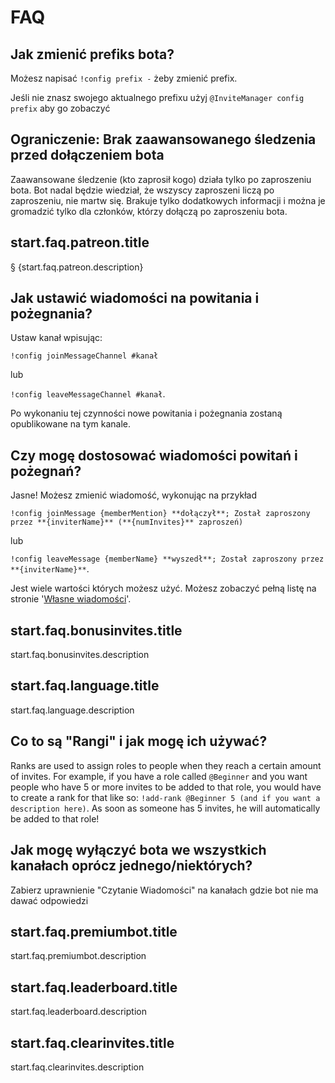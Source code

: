 # FAQ

## Jak zmienić prefiks bota?

Możesz napisać `!config prefix -` żeby zmienić prefix.

Jeśli nie znasz swojego aktualnego prefixu użyj `@InviteManager config prefix` aby go zobaczyć

## Ograniczenie: Brak zaawansowanego śledzenia przed dołączeniem bota

Zaawansowane śledzenie (kto zaprosił kogo) działa tylko po zaproszeniu bota. Bot nadal będzie wiedział, że wszyscy zaproszeni liczą po zaproszeniu, nie martw się. Brakuje tylko dodatkowych informacji i można je gromadzić tylko dla członków, którzy dołączą po zaproszeniu bota.

## start.faq.patreon.title

§ {start.faq.patreon.description}

## Jak ustawić wiadomości na powitania i pożegnania?

Ustaw kanał wpisując:

`!config joinMessageChannel #kanał`

lub

`!config leaveMessageChannel #kanał`.

Po wykonaniu tej czynności nowe powitania i pożegnania zostaną opublikowane na tym kanale.

## Czy mogę dostosować wiadomości powitań i pożegnań?

Jasne! Możesz zmienić wiadomość, wykonując na przykład

`!config joinMessage {memberMention} **dołączył**; Został zaproszony przez **{inviterName}** (**{numInvites}** zaproszeń)`

lub

`!config leaveMessage {memberName} **wyszedł**; Został zaproszony przez **{inviterName}**`.

Jest wiele wartości których możesz użyć. Możesz zobaczyć pełną listę na stronie '[Własne wiadomości](/pl/modules/invites/custom-messages.md)'.

## start.faq.bonusinvites.title

start.faq.bonusinvites.description

## start.faq.language.title

start.faq.language.description

## Co to są "Rangi" i jak mogę ich używać?

Ranks are used to assign roles to people when they reach a certain amount of invites. For example, if you have a role called `@Beginner` and you want people who have 5 or more invites to be added to that role, you would have to create a rank for that like so: `!add-rank @Beginner 5 (and if you want a description here)`. As soon as someone has 5 invites, he will automatically be added to that role!

## Jak mogę wyłączyć bota we wszystkich kanałach oprócz jednego/niektórych?

Zabierz uprawnienie "Czytanie Wiadomości" na kanałach gdzie bot nie ma dawać odpowiedzi

## start.faq.premiumbot.title

start.faq.premiumbot.description

## start.faq.leaderboard.title

start.faq.leaderboard.description

## start.faq.clearinvites.title

start.faq.clearinvites.description
